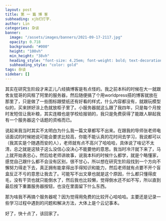 ```yaml
---
layout: post
title: 第 一 篇 博 客
subheading: xjb打打字.
author: Lin
categories: 杂谈
banner:
  image: "/assets/images/banners/2021-09-17-2117.jpg"
  opacity: 0.718
  background: "#000"
  height: "100vh"
  min_height: "38vh"
  heading_style: "font-size: 4.25em; font-weight: bold; text-decoration: underline"
  subheading_style: "color: gold"
tags: 杂谈 
sidebar: []
---
```

  其实在研究生阶段才来正儿八经搞博客是有点怪的。我之前本科的时候在大一就跟舍友锟哥的风租了阿里的服务器，然后随便搞了个用worldpress搭的博客就放在那里了，只是做了一些图标跟壁纸还有好看的样式，什么内容都没有，就跟玩模型似的，买来拼好涂上色就放柜子里了。小服务器就这么跟了我四年，只是每个月按时发短信让我补粮，其实连粮也是学校给报销的，我只是免费获得了能跟人聊起我有一个服务器这个话题的资格而已。
  
  说起来我当时其实不太明白为什么我一篇文章都写不出来。在跟我的导师张老师电话面试的时候她说可能会要求比较高，你能不能认真的花时间去学习，我说都可以（我其实是个随遇而安的人），老师就有点不高兴了哈哈哈，具体说了啥记不太清，总之就是这犊子这么没信心没决心不能要他的意思。我当时冷汗就下来了，马上就开始表忠心，然后给老师讲故事，说我本科的时候什么都学，就是个略懂家，感觉自己跟什么都不会没有区别，很不甘心，所以想在研究生阶段找到一个方向不懈努力得走下去，真正拥有能拿得出手得知识和能力，然后老师就有点要不开个盲盒反正不亏的意思让我去了。可能写不出文章也就是这个原因，什么都只懂得皮毛，没有干货也就只能倒水了，然后我也比较懒，觉得倒水还不如不写，所以直到最后按下重置服务器按钮，也没在里面留下什么东西。
  
  那为啥我不再搞个服务器呢？因为觉得用免费的比较开心哈哈哈。主要还是记录一些学习过程中遇到的问题和解决方法，大体上是个云记事本。
  
  好了，快十点了，该回家了。
